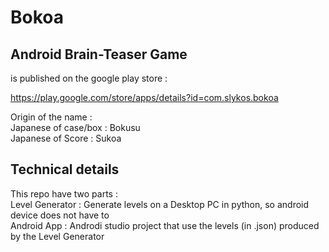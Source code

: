 # Bokoa


## Android Brain-Teaser Game

is published on the google play store : <br>

https://play.google.com/store/apps/details?id=com.slykos.bokoa<br>

Origin of the name : <br>
	Japanese of case/box : Bokusu<br>
	Japanese of Score : Sukoa<br>


## Technical details

This repo have two parts : <br>
	Level Generator : Generate levels on a Desktop PC in python, so android device does not have to<br>
	Android App : Androdi studio project that use the levels (in .json) produced by the Level Generator<br>
